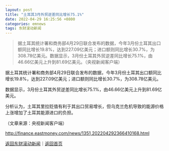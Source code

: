 ```yaml
---
layout: post
title: "土耳其3月外贸逆差同比增长75.1%"
date: 2022-04-29 16:25:56 +0800
categories: emnews
tags: 东财滚动新闻
---
```

> 据土耳其统计署和商务部4月29日联合发布的数据，今年3月份土耳其出口额同比增长19.8%，达到227.09亿美元；进口额则同比增长30.7%，为308.78亿美元。数据显示，3月份土耳其外贸逆差同比增长75.1%，由46.66亿美元上升到81.69亿美元。（央视新闻客户端）

<p>据土耳其统计署和商务部4月29日联合发布的数据，今年3月份土耳其出口额同比增长19.8%，达到227.09亿美元；进口额则同比增长30.7%，为308.78亿美元。</p>
 <p>数据显示，3月份土耳其外贸逆差同比增长75.1%，由46.66亿美元上升到81.69亿美元。</p>
 <p>分析认为，土耳其里拉贬值有利于其出口贸易增长，但乌克兰危机导致的能源价格上涨增加了土耳其能源进口的负担。</p><p class="em_media">（文章来源：央视新闻客户端）</p>

<http://finance.eastmoney.com/news/1351,202204292366410168.html>

[返回东财滚动新闻](//finews.withounder.com/emnews/)｜[返回首页](//finews.withounder.com/)